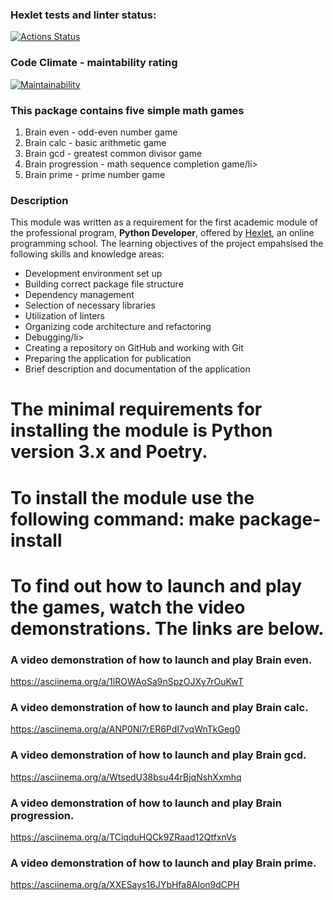 ### Hexlet tests and linter status:
[![Actions Status](https://github.com/pavelgrebenkov/python-project-49/workflows/hexlet-check/badge.svg)](https://github.com/pavelgrebenkov/python-project-49/actions)

### Code Climate - maintability rating
[![Maintainability](https://api.codeclimate.com/v1/badges/10ae31a2ec2782864c89/maintainability)](https://codeclimate.com/github/pavelgrebenkov/python-project-49/maintainability)


### This package contains five simple math games
<ol>
  <li>Brain even - odd-even number game</li>
  <li>Brain calc - basic arithmetic game</li>
  <li>Brain gcd - greatest common divisor game</li>
  <li>Brain progression - math sequence completion game/li>
  <li>Brain prime - prime number game</li>
</ol>

### Description
<p>This module was written as a requirement for the first academic module of the professional program, <strong>Python Developer</strong>, offered by <a href="https://ru.hexlet.io/" >Hexlet</a>, an online programming school. The learning objectives of the project empahsised the following skills and knowledge areas:<p>
<ul>
  <li>Development environment set up</li>
  <li>Building correct package file structure</li>
  <li>Dependency management</li>
  <li>Selection of necessary libraries</li>
  <li>Utilization of linters</li>
  <li>Organizing code architecture and refactoring</li>
  <li>Debugging/li>
  <li>Creating a repository on GitHub and working with Git</li>
  <li>Preparing the application for publication</li>
  <li>Brief description and documentation of the application</li>
</ul>

# The minimal requirements for installing the module is Python version 3.x and Poetry. 

# To install the module use the following command: make package-install

# To find out how to launch and play the games, watch the video demonstrations. The links are below.  


### A video demonstration of how to launch and play Brain even.
https://asciinema.org/a/1lROWAoSa9nSpzOJXy7rOuKwT

### A video demonstration of how to launch and play Brain calc.
https://asciinema.org/a/ANP0NI7rER6PdI7vqWnTkGeg0

### A video demonstration of how to launch and play Brain gcd.
https://asciinema.org/a/WtsedU38bsu44rBjqNshXxmhq

### A video demonstration of how to launch and play Brain progression.
https://asciinema.org/a/TCiqduHQCk9ZRaad12QtfxnVs 

### A video demonstration of how to launch and play Brain prime.
https://asciinema.org/a/XXESays16JYbHfa8Alon9dCPH
